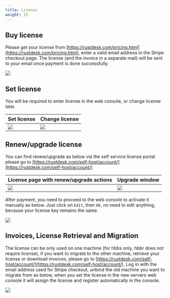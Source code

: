 ```yaml
---
title: License
weight: 15
---
```


## Buy license

Please get your license from [https://rustdesk.com/pricing.html](https://rustdesk.com/pricing.html), enter a valid email address in the Stripe checkout page. The license (and the invoice in a separate mail) will be sent to your email once payment is done successfully.

![](/docs/en/self-host/rustdesk-server-pro/license/images/stripe.jpg)

## Set license

You will be required to enter license in the web console, or change license later.

 | Set license | Change license |
 | --- | --- |
 | ![](/docs/en/self-host/rustdesk-server-pro/license/images/set.png) | ![](/docs/en/self-host/rustdesk-server-pro/license/images/change.png) |

## Renew/upgrade license

You can find renew/upgrade as below via the self service license portal please go to [https://rustdesk.com/self-host/account/](https://rustdesk.com/self-host/account/)

 | License page with renew/upgrade actions | Upgrade window |
 | --- | --- |
 | ![](/docs/en/self-host/rustdesk-server-pro/license/images/renew.jpg) | ![](/docs/en/self-host/rustdesk-server-pro/license/images/upgrade.png) |

After payment, you need to proceed to the web console to activate it manually as below. Just click on `Edit`, then `OK`, no need to edit anything, because your license key remains the same.

![](/docs/en/self-host/rustdesk-server-pro/license/images/updatelic.jpg)

## Invoices, License Retrieval and Migration

The license can be only used on one machine (for hbbs only, hbbr does not require license), if you want to migrate to the other machine, retrieve your license or download invoices, please go to [https://rustdesk.com/self-host/account/](https://rustdesk.com/self-host/account/). Log in with the email address used for Stripe checkout, unbind the old machine you want to migrate from as below, when you set the license in the new servers web console it will assign the license and register automatically in the console.

![](/docs/en/self-host/rustdesk-server-pro/license/images/unbind.jpg)
